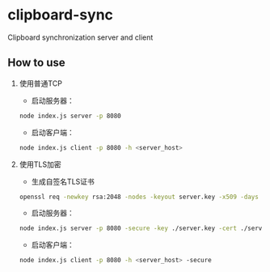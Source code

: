 # clipboard-sync

Clipboard synchronization server and client

## How to use

1. 使用普通TCP

   - 启动服务器：

   ```bash
   node index.js server -p 8080
   ```

   - 启动客户端：

   ```bash
   node index.js client -p 8080 -h <server_host>
   ```

2. 使用TLS加密

   - 生成自签名TLS证书

   ```bash
   openssl req -newkey rsa:2048 -nodes -keyout server.key -x509 -days 365 -out server.crt
   ```

   - 启动服务器：

   ```bash
   node index.js server -p 8080 -secure -key ./server.key -cert ./server.crt
   ```

   - 启动客户端：

   ```bash
   node index.js client -p 8080 -h <server_host> -secure
   ```
